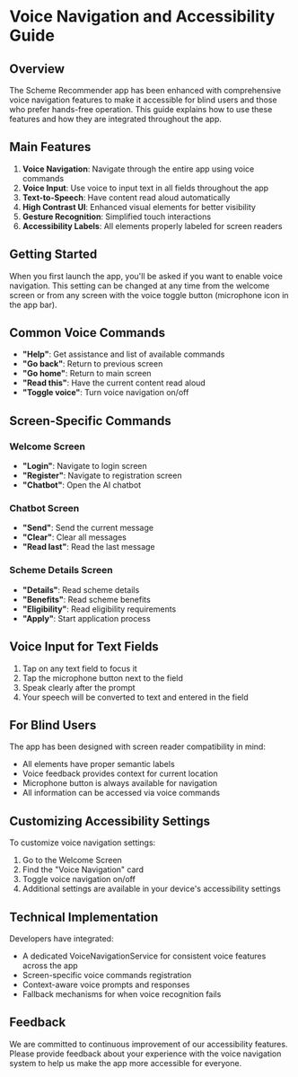 # Voice Navigation and Accessibility Guide

## Overview

The Scheme Recommender app has been enhanced with comprehensive voice navigation features to make it accessible for blind users and those who prefer hands-free operation. This guide explains how to use these features and how they are integrated throughout the app.

## Main Features

1. **Voice Navigation**: Navigate through the entire app using voice commands
2. **Voice Input**: Use voice to input text in all fields throughout the app
3. **Text-to-Speech**: Have content read aloud automatically
4. **High Contrast UI**: Enhanced visual elements for better visibility
5. **Gesture Recognition**: Simplified touch interactions
6. **Accessibility Labels**: All elements properly labeled for screen readers

## Getting Started

When you first launch the app, you'll be asked if you want to enable voice navigation. This setting can be changed at any time from the welcome screen or from any screen with the voice toggle button (microphone icon in the app bar).

## Common Voice Commands

- **"Help"**: Get assistance and list of available commands
- **"Go back"**: Return to previous screen
- **"Go home"**: Return to main screen
- **"Read this"**: Have the current content read aloud
- **"Toggle voice"**: Turn voice navigation on/off

## Screen-Specific Commands

### Welcome Screen
- **"Login"**: Navigate to login screen
- **"Register"**: Navigate to registration screen
- **"Chatbot"**: Open the AI chatbot

### Chatbot Screen
- **"Send"**: Send the current message
- **"Clear"**: Clear all messages
- **"Read last"**: Read the last message

### Scheme Details Screen
- **"Details"**: Read scheme details
- **"Benefits"**: Read scheme benefits
- **"Eligibility"**: Read eligibility requirements
- **"Apply"**: Start application process

## Voice Input for Text Fields

1. Tap on any text field to focus it
2. Tap the microphone button next to the field
3. Speak clearly after the prompt
4. Your speech will be converted to text and entered in the field

## For Blind Users

The app has been designed with screen reader compatibility in mind:
- All elements have proper semantic labels
- Voice feedback provides context for current location
- Microphone button is always available for navigation
- All information can be accessed via voice commands

## Customizing Accessibility Settings

To customize voice navigation settings:
1. Go to the Welcome Screen
2. Find the "Voice Navigation" card
3. Toggle voice navigation on/off
4. Additional settings are available in your device's accessibility settings

## Technical Implementation

Developers have integrated:
- A dedicated VoiceNavigationService for consistent voice features across the app
- Screen-specific voice commands registration
- Context-aware voice prompts and responses
- Fallback mechanisms for when voice recognition fails

## Feedback

We are committed to continuous improvement of our accessibility features. Please provide feedback about your experience with the voice navigation system to help us make the app more accessible for everyone.

